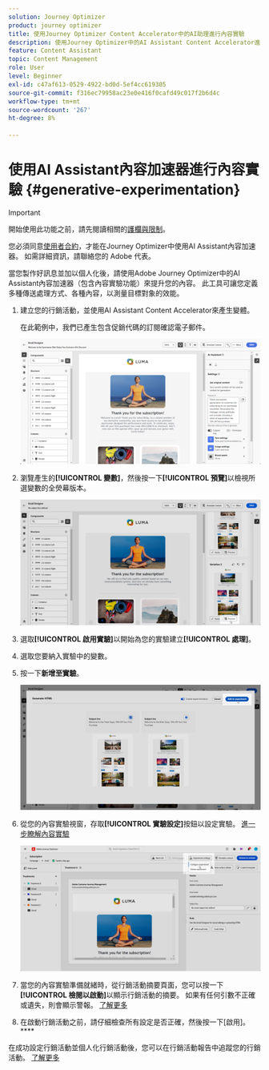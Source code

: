 ```yaml
---
solution: Journey Optimizer
product: journey optimizer
title: 使用Journey Optimizer Content Accelerator中的AI助理進行內容實驗
description: 使用Journey Optimizer中的AI Assistant Content Accelerator進行內容實驗
feature: Content Assistant
topic: Content Management
role: User
level: Beginner
exl-id: c47af613-0529-4922-bd0d-5ef4cc619305
source-git-commit: f316ec79958ac23e0e416f0cafd49c017f2b6d4c
workflow-type: tm+mt
source-wordcount: '267'
ht-degree: 8%

---
```


# 使用AI Assistant內容加速器進行內容實驗 {#generative-experimentation}

>[!IMPORTANT]
>
>開始使用此功能之前，請先閱讀相關的[護欄與限制](gs-generative.md#generative-guardrails)。
></br>
>
>您必須同意[使用者合約](https://www.adobe.com/legal/licenses-terms/adobe-dx-gen-ai-user-guidelines.html)，才能在Journey Optimizer中使用AI Assistant內容加速器。 如需詳細資訊，請聯絡您的 Adobe 代表。

當您製作好訊息並加以個人化後，請使用Adobe Journey Optimizer中的AI Assistant內容加速器（包含內容實驗功能）來提升您的內容。 此工具可讓您定義多種傳送處理方式、各種內容，以測量目標對象的效能。

1. 建立您的行銷活動，並使用AI Assistant Content Accelerator來產生變體。

   在此範例中，我們已產生包含促銷代碼的訂閱確認電子郵件。

   ![](assets/experiment-genai-1.png)

1. 瀏覽產生的&#x200B;**[!UICONTROL 變數]**，然後按一下&#x200B;**[!UICONTROL 預覽]**&#x200B;以檢視所選變數的全熒幕版本。

   ![](assets/experiment-genai-2.png)

1. 選取&#x200B;**[!UICONTROL 啟用實驗]**&#x200B;以開始為您的實驗建立&#x200B;**[!UICONTROL 處理]**。

1. 選取您要納入實驗中的變數。

1. 按一下&#x200B;**新增至實驗**。

   ![](assets/experiment-genai-3.png)

1. 從您的內容實驗視窗，存取&#x200B;**[!UICONTROL 實驗設定]**&#x200B;按鈕以設定實驗。 [進一步瞭解內容實驗](../content-management/content-experiment.md)

   ![](assets/experiment-genai-4.png)

1. 當您的內容實驗準備就緒時，從行銷活動摘要頁面，您可以按一下&#x200B;**[!UICONTROL 檢閱以啟動]**&#x200B;以顯示行銷活動的摘要。 如果有任何引數不正確或遺失，則會顯示警報。 [了解更多](../content-management/content-experiment.md#treatment-experiment)

1. 在啟動行銷活動之前，請仔細檢查所有設定是否正確，然後按一下[啟用]。****

在成功設定行銷活動並個人化行銷活動後，您可以在行銷活動報告中追蹤您的行銷活動。 [了解更多](../reports/campaign-global-report-cja.md)
